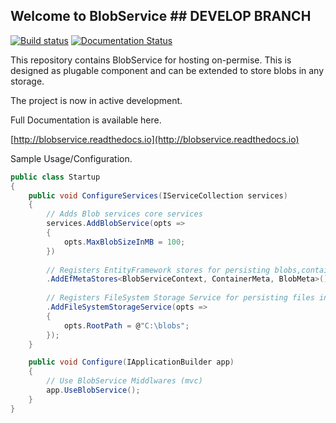## Welcome to BlobService ## DEVELOP BRANCH

[![Build status](https://ci.appveyor.com/api/projects/status/83uh2apqs8xh92o1?svg=true)](https://ci.appveyor.com/project/Aram/blobservice)
[![Documentation Status](https://readthedocs.org/projects/blobservice/badge/?version=latest)](http://blobservice.readthedocs.io/en/latest/?badge=latest)

This repository contains BlobService for hosting on-permise. 
This is designed as plugable component and can be extended to store blobs in any storage.

The project is now in active development.

Full Documentation is available here.

[http://blobservice.readthedocs.io](http://blobservice.readthedocs.io)


Sample Usage/Configuration.

```c#
public class Startup
{
    public void ConfigureServices(IServiceCollection services)
    {
        // Adds Blob services core services
        services.AddBlobService(opts =>
        {
            opts.MaxBlobSizeInMB = 100;
        })
        
        // Registers EntityFramework stores for persisting blobs,containers metadata
        .AddEfMetaStores<BlobServiceContext, ContainerMeta, BlobMeta>()
        
        // Registers FileSystem Storage Service for persisting files in filesystem in specified path
        .AddFileSystemStorageService(opts =>
        {
            opts.RootPath = @"C:\blobs";
        });
    }

    public void Configure(IApplicationBuilder app)
    {
        // Use BlobService Middlwares (mvc)
        app.UseBlobService();
    }
}
```

